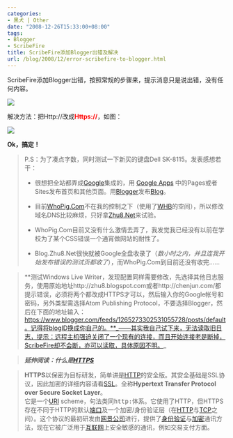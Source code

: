 ```yaml
---
categories:
- 黑犬 | Other
date: "2008-12-26T15:33:00+08:00"
tags:
- Blogger
- ScribeFire
title: ScribeFire添加Blogger出错及解决
url: /blog/2008/12/error-scribefire-to-blogger.html
---
```

ScribeFire添加Blogger出错，按照常规的步骤来，提示消息只是说出错，没有任何内容。
<!--more-->
<span class="center">![](/images/posts/blogger-error.jpg)</span>

解决方法：把Http://改成<span style='color: red;'>**Https://**</span>，如图：

<span class="center">![](/images/posts/Blogger-set.png)</span>

**Ok，搞定！**

> P.S：为了凑点字数，同时测试一下新买的键盘Dell SK-8115。发表感想若干：  
> *   很想把全站都弄成[Google](http://www.google.com/)集成的，用 [Google Apps](http://start.zhu8.net/) 中的Pages或者Sites发布首页和其他页面。用[Blogger](http://www.blogger.com/)发布[Blog](http://blog.zhu8.net/)。
>   
> *   目前[WhoPig.Com][1]不在我的控制之下（使用了[WHB](http://www.webhostingbuzz.com/)的空间），所以修改域名DNS比较麻烦，只好拿[Zhu8.Net][2]来试验。
>   
> *   WhoPig.Com目前又没有什么激情去弄了，我发觉我已经没有以前在学校为了某个CSS错误一个通宵做网站的耐性了。
>   
> *   Blog.Zhu8.Net很快就被Google全盘收录了（*数小时之内，并且连我开始发布错误的测试页都收了*），而WhoPig.Com到目前还没有收完……
>   
> 

>   **测试Windows Live Writer，发现配置同样需要修改，先选择其他日志服务，使用原始地址http://zhu8.blogspot.com或者http://chenjun.com/都提示错误，必须将两个都改成HTTPS才可以，然后输入你的Google帐号和密码，另外类型需选择Atom Publishing Protocol，不要选择Blogger，然后在下面的地址输入：https://www.blogger.com/feeds/1265273302531055728/posts/default。记得将blogID换成你自己的。**_——其实我自己试下来，无法读取旧日志，提示：远程主机强迫关闭了一个现有的连接，而且开始连接老是断掉，ScribeFire却不会断，亦可以读取，具体原因不明。_

>   **_延伸阅读：什么是[HTTPS](http://zh.wikipedia.org/wiki/HTTPS)_**

> **HTTPS**以保密为目标研发，简单讲是[HTTP](http://zh.wikipedia.org/wiki/HTTP "HTTP")的安全版。其安全基础是SSL协议，因此加密的详细内容请看[SSL](http://zh.wikipedia.org/wiki/SSL "SSL")。全称**Hypertext Transfer Protocol over Secure Socket Layer**。  
> 它是一个[URI](http://zh.wikipedia.org/wiki/URI "URI") scheme，句法类同<tt>http:</tt>体系。它使用了HTTP，但HTTPS存在不同于HTTP的默认[端口](http://zh.wikipedia.org/wiki/%E7%AB%AF%E5%8F%A3 "端口")及一个加密/身份验证层（在[HTTP](http://zh.wikipedia.org/wiki/HTTP "HTTP")与[TCP](http://zh.wikipedia.org/wiki/TCP "TCP")之间）。这个协议的最初研发由[网景公司](http://zh.wikipedia.org/wiki/%E7%BD%91%E6%99%AF%E5%85%AC%E5%8F%B8 "网景公司")进行，提供了[身份验证][3]与[加密][4]通讯方法，现在它被广泛用于[互联网][5]上安全敏感的通讯，例如交易支付方面。

 [1]: http://www.whopig.com/
 [2]: http://chenjun.com/
 [3]: http://zh.wikipedia.org/wiki/%E8%BA%AB%E4%BB%BD%E9%AA%8C%E8%AF%81 "身份验证"
 [4]: http://zh.wikipedia.org/wiki/%E5%8A%A0%E5%AF%86 "加密"
 [5]: http://zh.wikipedia.org/wiki/%E4%BA%92%E8%81%94%E7%BD%91 "互联网"